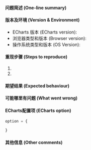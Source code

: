 <!--
为了方便我们能够复现和修复 bug，请遵从下面的规范描述您的问题。
-->

#### 问题简述 (One-line summary)

#### 版本及环境 (Version & Environment)

+ ECharts 版本 (ECharts version):
+ 浏览器类型和版本 (Browser version):
+ 操作系统类型和版本 (OS Version):

#### 重现步骤 (Steps to reproduce)

1.
2.

#### 期望结果 (Expected behaviour)

#### 可能哪里有问题 (What went wrong)

#### ECharts配置项 (ECharts option)

<!-- 下方贴你的option，注意不要删掉下方 ```javascript 和 尾部的 ``` 字样。
最好是我们能够直接运行的 option。如何得到能运行的 option 参见上方的 guidelines for contributing
-->

```javascript
option = {

}

```

#### 其他信息 (Other comments)

<!-- 例如，截图或线上实例 (JSFiddle/JSBin/Codepen) (For example: Screenshot or Online demo) -->

